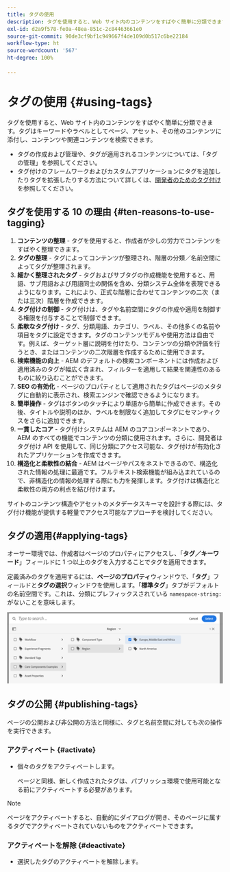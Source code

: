 ```yaml
---
title: タグの使用
description: タグを使用すると、Web サイト内のコンテンツをすばやく簡単に分類できます。
exl-id: d2a9f578-fe0a-48ea-851c-2c84463661e0
source-git-commit: 90de3cf9bf1c949667f4de109d0b517c6be22184
workflow-type: ht
source-wordcount: '567'
ht-degree: 100%

---
```


# タグの使用 {#using-tags}

タグを使用すると、Web サイト内のコンテンツをすばやく簡単に分類できます。タグはキーワードやラベルとしてページ、アセット、その他のコンテンツに添付し、コンテンツや関連コンテンツを検索できます。

* タグの作成および管理や、タグが適用されるコンテンツについては、「タグの管理」を参照してください。<!-- See [Administering Tags](/help/sites-administering/tags.md) for information about creating and managing tags, as well as to which content tags have been applied.-->
* タグ付けのフレームワークおよびカスタムアプリケーションにタグを追加したりタグを拡張したりする方法について詳しくは、[開発者のためのタグ付け](/help/implementing/developing/introduction/tagging-framework.md)を参照してください。

## タグを使用する 10 の理由 {#ten-reasons-to-use-tagging}

1. **コンテンツの整理** - タグを使用すると、作成者が少しの労力でコンテンツをすばやく整理できます。
1. **タグの整理** - タグによってコンテンツが整理され、階層の分類／名前空間によってタグが整理されます。
1. **細かく整理されたタグ** - タグおよびサブタグの作成機能を使用すると、用語、サブ用語および用語同士の関係を含め、分類システム全体を表現できるようになります。これにより、正式な階層に合わせてコンテンツの二次（または三次）階層を作成できます。
1. **タグ付けの制御** - タグ付けは、タグや名前空間にタグの作成や適用を制御する権限を付与することで制御できます。
1. **柔軟なタグ付け** - タグ、分類用語、カテゴリ、ラベル、その他多くの名前や項目をタグに設定できます。タグのコンテンツモデルや使用方法は自由です。例えば、ターゲット層に説明を付けたり、コンテンツの分類や評価を行うとき、またはコンテンツの二次階層を作成するために使用できます。
1. **検索機能の向上** - AEM のデフォルトの検索コンポーネントには作成および適用済みのタグが幅広く含まれ、フィルターを適用して結果を関連性のあるものに絞り込むことができます。
1. **SEO の有効化** - ページのプロパティとして適用されたタグはページのメタタグに自動的に表示され、検索エンジンで確認できるようになります。
1. **簡単操作** - タグはボタンのタッチにより単語から簡単に作成できます。その後、タイトルや説明のほか、ラベルを制限なく追加してタグにセマンティクスをさらに追加できます。
1. **一貫したコア** - タグ付けシステムは AEM のコアコンポーネントであり、AEM のすべての機能でコンテンツの分類に使用されます。さらに、開発者はタグ付け API を使用して、同じ分類にアクセス可能な、タグ付けが有効化されたアプリケーションを作成できます。
1. **構造化と柔軟性の結合** - AEM はページやパスをネストできるので、構造化された情報の処理に最適です。フルテキスト検索機能が組み込まれているので、非構造化の情報の処理する際にも力を発揮します。タグ付けは構造化と柔軟性の両方の利点を結び付けます。

サイトのコンテンツ構造やアセットのメタデータスキーマを設計する際には、タグ付け機能が提供する軽量でアクセス可能なアプローチを検討してください。

## タグの適用{#applying-tags}

オーサー環境では、作成者はページのプロパティにアクセスし、「**タグ／キーワード**」フィールドに 1 つ以上のタグを入力することでタグを適用できます。

定義済みのタグを適用するには、**ページのプロパティ**&#x200B;ウィンドウで、「**タグ**」フィールドと&#x200B;**タグの選択**&#x200B;ウィンドウを使用します。「**標準タグ**」タブがデフォルトの名前空間です。これは、分類にプレフィックスされている `namespace-string:` がないことを意味します。<!-- To apply [pre-defined tags](/help/sites-administering/tags.md), in the **Page Properties** window use the **Tags** field and the **Select Tags** window.-->

![複数タグの選択](/help/sites-cloud/authoring/assets/tags-select.png)

## タグの公開 {#publishing-tags}

ページの公開および非公開の方法と同様に、タグと名前空間に対しても次の操作を実行できます。

### アクティベート {#activate}

* 個々のタグをアクティベートします。

   ページと同様、新しく作成されたタグは、パブリッシュ環境で使用可能となる前にアクティベートする必要があります。

>[!NOTE]
>
>ページをアクティベートすると、自動的にダイアログが開き、そのページに属するタグでアクティベートされていないものをアクティベートできます。

### アクティベートを解除 {#deactivate}

* 選択したタグのアクティベートを解除します。
